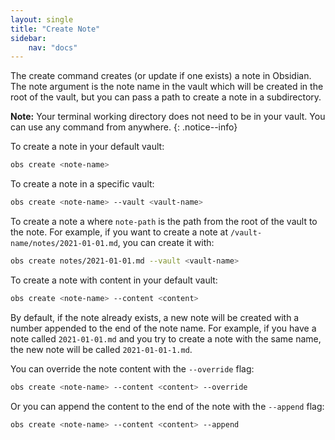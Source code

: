 ```yaml
---
layout: single
title: "Create Note"
sidebar:
    nav: "docs"
---
```


The create command creates (or update if one exists) a note in Obsidian. The note argument is the note name in the vault which will be created in the root of the vault, but you can pass a path to create a note in a subdirectory.

**Note:** Your terminal working directory does not need to be in your vault. You can use any command from anywhere.
{: .notice--info}

To create a note in your default vault:

```zsh
obs create <note-name>
```

To create a note in a specific vault:

```zsh
obs create <note-name> --vault <vault-name>
```

To create a note a where `note-path` is the path from the root of the vault to the note. For example, if you want to create a note at `/vault-name/notes/2021-01-01.md`, you can create it with:

```zsh
obs create notes/2021-01-01.md --vault <vault-name>
```

To create a note with content in your default vault:

```zsh
obs create <note-name> --content <content>
```

By default, if the note already exists, a new note will be created with a number appended to the end of the note name. For example, if you have a note called `2021-01-01.md` and you try to create a note with the same name, the new note will be called `2021-01-01-1.md`. 

You can override the note content with the `--override` flag:

```zsh
obs create <note-name> --content <content> --override
```

Or you can append the content to the end of the note with the `--append` flag:

```zsh
obs create <note-name> --content <content> --append
```